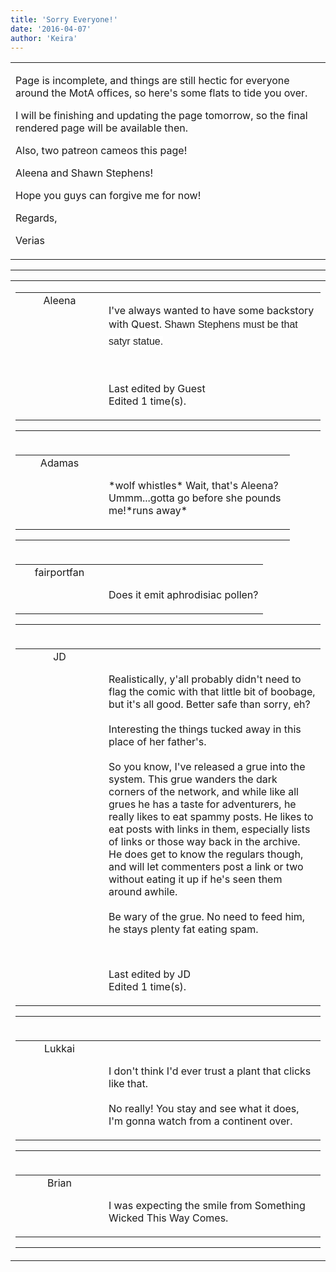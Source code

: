 ```yaml
---
title: 'Sorry Everyone!'
date: '2016-04-07'
author: 'Keira'
---
```


<div>
<!-- Main content here -->
<table border="0" class="post"><tbody><tr><td>
   
   <div class="post_body">
       <p>Page is incomplete, and things are still hectic for everyone around the MotA offices, so here's some flats to tide you over.</p><p>I will be finishing and updating the page tomorrow, so the final rendered page will be available then.</p><p>Also, two patreon cameos this page!</p><p>Aleena and Shawn Stephens!</p><p>Hope you guys can forgive me for now!</p><p>Regards,</p><p>Verias</p>
   </div>
   </td></tr>
   </tbody></table><hr><table style="width:100%; border:0;" class="comment_table"><tbody><tr><td width="100%"><a name=""> </a><div style="width:100%;" class="comment"><table border="0" width="100%"><tbody><tr><td align="center" valign="top" width="125">
<span class="comment_title"><center>Aleena<br></center><a name="2641">&nbsp;</a></span><br>
<center><img src="https://www.gravatar.com/avatar.php?gravatar_id=14c1a68d5f4b56aad5d3315747445591&amp;default=http%3A%2F%2Fmysteriesofthearcana.com%2Ftemplates%2Fmain%2Fimages%2Favatar.gif&amp;size=80&amp;rating=g" border="0" alt=""></center>
</td>
<td valign="top">


<p class="comment_text"> </p><p class="comment_text">I've always wanted to have some backstory with Quest.&nbsp;<span style="color: #212121; font-family: 'Slab Serif', sans-serif; line-height: 26.25px; background-color: #FFFFFF;">Shawn Stephens must be that satyr statue.</span></p><br><p class="comment_info">Last edited by Guest<br>Edited 1 time(s).</p>
 

</td></tr></tbody></table>
<hr></div></td></tr><tr><td width="100%"><a name=""> </a><div style="width:90%;" class="comment2"><table border="0" width="100%"><tbody><tr><td align="center" valign="top" width="125">
<span class="comment_title"><center>Adamas<br></center><a name="2648">&nbsp;</a></span><br>
<center><img src="https://www.gravatar.com/avatar.php?gravatar_id=63b5da7dbecbf4a2fac891b8f15ccbc4&amp;default=http%3A%2F%2Fmysteriesofthearcana.com%2Ftemplates%2Fmain%2Fimages%2Favatar.gif&amp;size=80&amp;rating=g" border="0" alt=""></center>
</td>
<td valign="top">


<p class="comment_text"> </p><p class="comment_text"><br> *wolf whistles* Wait, that's Aleena? Ummm...gotta go before she pounds me!*runs away*<br></p>
 

</td></tr></tbody></table>
<hr></div></td></tr><tr><td width="100%"><a name=""> </a><div style="width:100%;" class="comment"><table border="0" width="100%"><tbody><tr><td align="center" valign="top" width="125">
<span class="comment_title"><center>fairportfan<br></center><a name="2650">&nbsp;</a></span><br>
<center><img src="https://www.gravatar.com/avatar.php?gravatar_id=6a0561c0957a6b889bac34144c7cec72&amp;default=http%3A%2F%2Fmysteriesofthearcana.com%2Ftemplates%2Fmain%2Fimages%2Favatar.gif&amp;size=80&amp;rating=g" border="0" alt=""></center>
</td>
<td valign="top">


<p class="comment_text"> </p><p class="comment_text"><br> Does it emit aphrodisiac pollen?</p>
 

</td></tr></tbody></table>
<hr></div></td></tr><tr><td width="100%"><a name=""> </a><div style="width:100%;" class="comment"><table border="0" width="100%"><tbody><tr><td align="center" valign="top" width="125">
<span class="comment_title"><center>JD<br></center><a name="2678">&nbsp;</a></span><br>
<center><img src="https://www.gravatar.com/avatar.php?gravatar_id=ca086ab32c3326c1cca9697fd6eb1aec&amp;default=http%3A%2F%2Fmysteriesofthearcana.com%2Ftemplates%2Fmain%2Fimages%2Favatar.gif&amp;size=80&amp;rating=g" border="0" alt=""></center>
</td>
<td valign="top">


<p class="comment_text"> </p><p class="comment_text"><br> Realistically, y'all probably didn't need to flag the comic with that little bit of boobage, but it's all good. Better safe than sorry, eh?<br><br>Interesting the things tucked away in this place of her father's.<br><br>So you know, I've released a grue into the system. This grue wanders the  dark corners of the network, and while like all grues he has a taste  for adventurers, he really likes to eat spammy posts. He likes to eat  posts with links in them, especially lists of links or those way back in  the archive. He does get to know the regulars though, and will let  commenters post a link or two without eating it up if he's seen them  around awhile.<br><br>Be wary of the grue. No need to feed him, he stays plenty fat eating spam.<br></p><br><p class="comment_info">Last edited by JD<br>Edited 1 time(s).</p>
 

</td></tr></tbody></table>
<hr></div></td></tr><tr><td width="100%"><a name=""> </a><div style="width:100%;" class="comment"><table border="0" width="100%"><tbody><tr><td align="center" valign="top" width="125">
<span class="comment_title"><center>Lukkai<br></center><a name="2679">&nbsp;</a></span><br>
<center><img src="https://www.gravatar.com/avatar.php?gravatar_id=e01e7833e9dba61f3f3d11328040f997&amp;default=http%3A%2F%2Fmysteriesofthearcana.com%2Ftemplates%2Fmain%2Fimages%2Favatar.gif&amp;size=80&amp;rating=g" border="0" alt=""></center>
</td>
<td valign="top">


<p class="comment_text"> </p><p class="comment_text"><br> I don't think I'd ever trust a plant that clicks like that.<br><br>No really! You stay and see what it does, I'm gonna watch from a continent over.<br></p>
 

</td></tr></tbody></table>
<hr></div></td></tr><tr><td width="100%"><a name=""> </a><div style="width:100%;" class="comment"><table border="0" width="100%"><tbody><tr><td align="center" valign="top" width="125">
<span class="comment_title"><center>Brian<br></center><a name="2684">&nbsp;</a></span><br>
<center><img src="https://www.gravatar.com/avatar.php?gravatar_id=d3321f4cfc5332aeae0d06871c978862&amp;default=http%3A%2F%2Fmysteriesofthearcana.com%2Ftemplates%2Fmain%2Fimages%2Favatar.gif&amp;size=80&amp;rating=g" border="0" alt=""></center>
</td>
<td valign="top">


<p class="comment_text"> </p><p class="comment_text"><br> I was expecting the smile from Something Wicked This Way Comes.<br></p>
 

</td></tr></tbody></table>
<hr></div></td></tr></tbody></table>
<!-- End main content -->
              </div>
